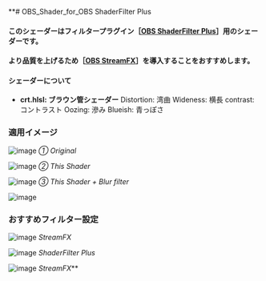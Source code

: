 **# OBS_Shader_for_OBS ShaderFilter Plus
 
#### このシェーダーはフィルタープラグイン［[OBS ShaderFilter Plus](https://github.com/Limeth/obs-shaderfilter-plus)］用のシェーダーです。
#### より品質を上げるため［[OBS StreamFX](https://github.com/Xaymar/obs-StreamFX)］を導入することをおすすめします。
#### シェーダーについて
* **crt.hlsl: ブラウン管シェーダー**
Distortion: 湾曲
Wideness: 横長
contrast: コントラスト
Oozing: 滲み
Blueish: 青っぽさ

### 適用イメージ

![image](https://user-images.githubusercontent.com/74223118/201061689-44e4fb5d-b28e-4901-9479-0fffb92cf20c.png)
_① Original_

![image](https://user-images.githubusercontent.com/74223118/201061872-31459aab-0907-4d21-9c1a-fb69476c25b3.png)
_② This Shader_

![image](https://user-images.githubusercontent.com/74223118/201062016-f2ff2519-deb7-41c4-acd3-7da3019eba8d.png)
_③ This Shader + Blur filter_

![image](https://user-images.githubusercontent.com/74223118/201066906-720e307f-5442-428c-a6f8-7d32f99035d0.png)

### おすすめフィルター設定
![image](https://user-images.githubusercontent.com/74223118/201067409-2264aa67-777b-4de4-86b7-b794010beaf2.png)
_StreamFX_

![image](https://user-images.githubusercontent.com/74223118/201067517-0596ce14-5231-4ee0-8580-007eb7b90de1.png)
_ShaderFilter Plus_

![image](https://user-images.githubusercontent.com/74223118/201067586-3185bf79-92bc-4003-92f5-da829fc956bd.png)
_StreamFX_**